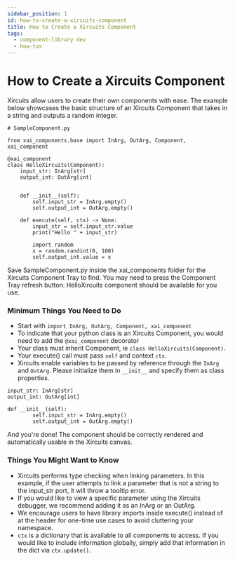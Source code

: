 ```yaml
---
sidebar_position: 1
id: how-to-create-a-xircuits-component
title: How to Create a Xircuits Component
tags:
  - component-library dev
  - how-tos
---
```


# How to Create a Xircuits Component


Xircuits allow users to create their own components with ease. The example below showcases the basic structure of an Xircuits Component that takes in a string and outputs a random integer.

```
# SampleComponent.py

from xai_components.base import InArg, OutArg, Component, xai_component

@xai_component
class HelloXircuits(Component):
    input_str: InArg[str]
    output_int: OutArg[int]


    def __init__(self):
        self.input_str = InArg.empty()
        self.output_int = OutArg.empty()

    def execute(self, ctx) -> None:
        input_str = self.input_str.value
        print("Hello " + input_str)

        import random
        x = random.randint(0, 100)
        self.output_int.value = x
```
Save SampleComponent.py inside the xai_components folder for the Xircuits Component Tray to find. You may need to press the Component Tray refresh button. HelloXircuits component should be available for you use. 

### Minimum Things You Need to Do

- Start with `import InArg, OutArg, Component, xai_component`
- To indicate that your python class is an Xircuits Component, you would need to add the `@xai_component` decorator
- Your class must inherit Component, ie `class HelloXircuits(Component)`.
- Your execute() call must pass `self` and context `ctx`.
- Xircuits enable variables to be passed by reference through the `InArg` and `OutArg`. Please initialize them in `__init__` and specify them as class properties. 

```
input_str: InArg[str]
output_int: OutArg[int]

def __init__(self):
        self.input_str = InArg.empty()
        self.output_int = OutArg.empty()
```

And you're done! The component should be correctly rendered and automatically usable in the Xircuits canvas.


### Things You Might Want to Know

- Xircuits performs type checking when linking parameters. In this example, if the user attempts to link a parameter that is not a string to the input_str port, it will throw a tooltip error.
- If you would like to view a specific parameter using the Xircuits debugger, we recommend adding it as an InArg or an OutArg.
- We encourage users to have library imports inside execute() instead of at the header for one-time use cases to avoid cluttering your namespace. 
- `ctx` is a dictionary that is available to all components to access. If you would like to include information globally, simply add that information in the dict via `ctx.update()`.